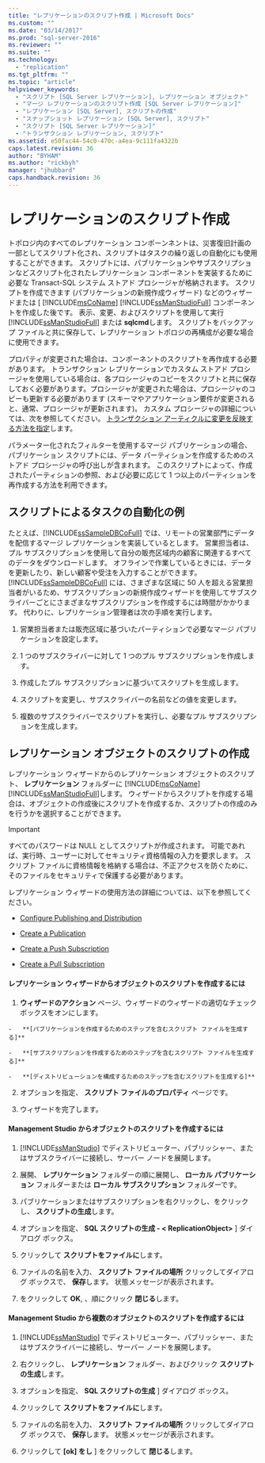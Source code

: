 ```yaml
---
title: "レプリケーションのスクリプト作成 | Microsoft Docs"
ms.custom: ""
ms.date: "03/14/2017"
ms.prod: "sql-server-2016"
ms.reviewer: ""
ms.suite: ""
ms.technology: 
  - "replication"
ms.tgt_pltfrm: ""
ms.topic: "article"
helpviewer_keywords: 
  - "スクリプト [SQL Server レプリケーション], レプリケーション オブジェクト"
  - "マージ レプリケーションのスクリプト作成 [SQL Server レプリケーション]"
  - "レプリケーション [SQL Server], スクリプトの作成"
  - "スナップショット レプリケーション [SQL Server], スクリプト"
  - "スクリプト [SQL Server レプリケーション]"
  - "トランザクション レプリケーション, スクリプト"
ms.assetid: e50fac44-54c0-470c-a4ea-9c111fa4322b
caps.latest.revision: 36
author: "BYHAM"
ms.author: "rickbyh"
manager: "jhubbard"
caps.handback.revision: 36
---
```

# レプリケーションのスクリプト作成
  トポロジ内のすべてのレプリケーション コンポーンネントは、災害復旧計画の一部としてスクリプト化され、スクリプトはタスクの繰り返しの自動化にも使用することができます。 スクリプトには、パブリケーションやサブスクリプションなどスクリプト化されたレプリケーション コンポーネントを実装するために必要な Transact-SQL システム ストアド プロシージャが格納されます。 スクリプトを作成できます (パブリケーションの新規作成ウィザード) などのウィザードまたは [ [!INCLUDE[msCoName](../../includes/msconame-md.md)] [!INCLUDE[ssManStudioFull](../../includes/ssmanstudiofull-md.md)] コンポーネントを作成した後です。 表示、変更、およびスクリプトを使用して実行 [!INCLUDE[ssManStudioFull](../../includes/ssmanstudiofull-md.md)] または **sqlcmd**します。 スクリプトをバックアップ ファイルと共に保存して、レプリケーション トポロジの再構成が必要な場合に使用できます。  
  
 プロパティが変更された場合は、コンポーネントのスクリプトを再作成する必要があります。 トランザクション レプリケーションでカスタム ストアド プロシージャを使用している場合は、各プロシージャのコピーをスクリプトと共に保存しておく必要があります。プロシージャが変更された場合は、プロシージャのコピーも更新する必要があります (スキーマやアプリケーション要件が変更されると、通常、プロシージャが更新されます)。 カスタム プロシージャの詳細については、次を参照してください。 [トランザクション アーティクルに変更を反映する方法を指定](../../relational-databases/replication/transactional/specify-how-changes-are-propagated-for-transactional-articles.md)します。  
  
 パラメーター化されたフィルターを使用するマージ パブリケーションの場合、パブリケーション スクリプトには、データ パーティションを作成するためのストアド プロシージャの呼び出しが含まれます。 このスクリプトによって、作成されたパーティションの参照、および必要に応じて 1 つ以上のパーティションを再作成する方法を利用できます。  
  
## スクリプトによるタスクの自動化の例  
 たとえば、[!INCLUDE[ssSampleDBCoFull](../../includes/sssampledbcofull-md.md)] では、リモートの営業部門にデータを配信するマージ レプリケーションを実装しているとします。 営業担当者は、プル サブスクリプションを使用して自分の販売区域内の顧客に関連するすべてのデータをダウンロードします。 オフラインで作業しているときには、データを更新したり、新しい顧客や受注を入力することができます。 [!INCLUDE[ssSampleDBCoFull](../../includes/sssampledbcofull-md.md)] には、さまざまな区域に 50 人を超える営業担当者がいるため、サブスクリプションの新規作成ウィザードを使用してサブスクライバーごとにさまざまなサブスクリプションを作成するには時間がかかります。 代わりに、レプリケーション管理者は次の手順を実行します。  
  
1.  営業担当者または販売区域に基づいたパーティションで必要なマージ パブリケーションを設定します。  
  
2.  1 つのサブスクライバーに対して 1 つのプル サブスクリプションを作成します。  
  
3.  作成したプル サブスクリプションに基づいてスクリプトを生成します。  
  
4.  スクリプトを変更し、サブスクライバーの名前などの値を変更します。  
  
5.  複数のサブスクライバーでスクリプトを実行し、必要なプル サブスクリプションを生成します。  
  
## レプリケーション オブジェクトのスクリプトの作成  
 レプリケーション ウィザードからのレプリケーション オブジェクトのスクリプト、 **レプリケーション** フォルダーに [!INCLUDE[msCoName](../../includes/msconame-md.md)] [!INCLUDE[ssManStudioFull](../../includes/ssmanstudiofull-md.md)]します。 ウィザードからスクリプトを作成する場合は、オブジェクトの作成後にスクリプトを作成するか、スクリプトの作成のみを行うかを選択することができます。  
  
> [!IMPORTANT]  
>  すべてのパスワードは NULL としてスクリプトが作成されます。 可能であれば、実行時、ユーザーに対してセキュリティ資格情報の入力を要求します。 スクリプト ファイルに資格情報を格納する場合は、不正アクセスを防ぐために、そのファイルをセキュリティで保護する必要があります。  
  
 レプリケーション ウィザードの使用方法の詳細については、以下を参照してください。  
  
-   [Configure Publishing and Distribution](../../relational-databases/replication/configure-publishing-and-distribution.md)  
  
-   [Create a Publication](../../relational-databases/replication/publish/create-a-publication.md)  
  
-   [Create a Push Subscription](../../relational-databases/replication/create-a-push-subscription.md)  
  
-   [Create a Pull Subscription](../../relational-databases/replication/create-a-pull-subscription.md)  
  
#### レプリケーション ウィザードからオブジェクトのスクリプトを作成するには  
  
1.   **ウィザードのアクション** ページ、ウィザードのウィザードの適切なチェック ボックスをオンにします。  
  
    -   **[パブリケーションを作成するためのステップを含むスクリプト ファイルを生成する]**  
  
    -   **[サブスクリプションを作成するためのステップを含むスクリプト ファイルを生成する]**  
  
    -   **[ディストリビューションを構成するためのステップを含むスクリプトを生成する]**  
  
2.  オプションを指定、 **スクリプト ファイルのプロパティ** ページです。  
  
3.  ウィザードを完了します。  
  
#### Management Studio からオブジェクトのスクリプトを作成するには  
  
1.  [!INCLUDE[ssManStudio](../../includes/ssmanstudio-md.md)] でディストリビューター、パブリッシャー、またはサブスクライバーに接続し、サーバー ノードを展開します。  
  
2.  展開、 **レプリケーション** フォルダーの順に展開し、 **ローカル パブリケーション** フォルダーまたは **ローカル サブスクリプション** フォルダーです。  
  
3.  パブリケーションまたはサブスクリプションを右クリックし、をクリックし、 **スクリプトの生成**します。  
  
4.  オプションを指定、 **SQL スクリプトの生成 - \< ReplicationObject>** ] ダイアログ ボックス。  
  
5.  クリックして **スクリプトをファイルに**します。  
  
6.  ファイルの名前を入力、 **スクリプト ファイルの場所** クリックしてダイアログ ボックスで、 **保存**します。 状態メッセージが表示されます。  
  
7.  をクリックして **OK**, 、順にクリック **閉じる**します。  
  
#### Management Studio から複数のオブジェクトのスクリプトを作成するには  
  
1.  [!INCLUDE[ssManStudio](../../includes/ssmanstudio-md.md)] でディストリビューター、パブリッシャー、またはサブスクライバーに接続し、サーバー ノードを展開します。  
  
2.  右クリックし、 **レプリケーション** フォルダー、およびクリック **スクリプトの生成**します。  
  
3.  オプションを指定、 **SQL スクリプトの生成** ] ダイアログ ボックス。  
  
4.  クリックして **スクリプトをファイルに**します。  
  
5.  ファイルの名前を入力、 **スクリプト ファイルの場所** クリックしてダイアログ ボックスで、 **保存**します。 状態メッセージが表示されます。  
  
6.  クリックして **[ok] をし** ] をクリックして **閉じる**します。  
  
  